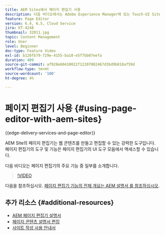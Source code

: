 ```yaml
---
title: AEM Sites에서 페이지 편집기 사용
description: 다음 비디오에서는 Adobe Experience Manager에 있는 Touch-UI Sites 편집기의 몇 가지 주요 기능을 강조 표시합니다.
feature: Page Editor
version: 6.4, 6.5, Cloud Service
jira: KT-4248
thumbnail: 32011.jpg
topic: Content Management
role: User
level: Beginner
doc-type: Feature Video
exl-id: b120fb79-729e-4155-ba10-e5f7bb07eefa
duration: 409
source-git-commit: af928e60410022f12207082467d3bd9b818af59d
workflow-type: tm+mt
source-wordcount: '100'
ht-degree: 4%

---
```


# 페이지 편집기 사용 {#using-page-editor-with-aem-sites}

{{edge-delivery-services-and-page-editor}}

AEM Site의 페이지 편집기는 웹 콘텐츠를 만들고 편집할 수 있는 강력한 도구입니다. 페이지 편집기의 도구 및 기능은 페이지 편집기의 UI 도구 모음에서 액세스할 수 있습니다.

다음 비디오는 페이지 편집기의 주요 기능 중 일부를 소개합니다.

>[!VIDEO](https://video.tv.adobe.com/v/32011?quality=12&learn=on)


다음을 참조하십시오. [페이지 편집기 기능의 전체 개요는 AEM 설명서 를 참조하십시오](https://experienceleague.adobe.com/docs/experience-manager-cloud-service/content/sites/authoring/fundamentals/editing-content.html).

## 추가 리소스 {#additional-resources}

* [AEM 페이지 편집기 설명서](https://experienceleague.adobe.com/docs/experience-manager-cloud-service/content/sites/authoring/fundamentals/editing-content.html)
* [페이지 콘텐츠 설명서 편집](https://experienceleague.adobe.com/docs/experience-manager-65/authoring/authoring/editing-content.html)
* [사이트 작성 사용 안내서](https://experienceleague.adobe.com/docs/experience-manager-65/authoring/home.html)
